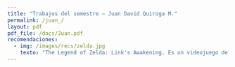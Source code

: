 ```yaml
---
title: "Trabajos del semestre — Juan David Quiroga M."
permalink: /juan_/
layout: pdf
pdf_file: /docs/Juan.pdf
recomendaciones:
  - img: /images/recs/zelda.jpg
    texto: "The Legend of Zelda: Link's Awakening. Es un videojuego de acción-aventura donde controlas a un Link atrapado en una isla llamada Koholint después de que una tormenta haya destruido su bote en el mar. Un búho misterioso le dice a Link que para escapar de esta isla debe despertar al guardián de la isla, el Pez Viento, que duerme al tope de la montaña Tamaranch, tocando los 8 Instrumentos de las Sirenas ocultos en la isla. Sin spoilear toda la historia, esta se desarrolla en un mundo imaginario creado por los sueños del Pez Viento y de las pesadillas que lo están acechando, las cuales Link debe derrotar para poder encontrar los Instrumentos y así poder acabar con el sueño del Pez Viento."
---
```

